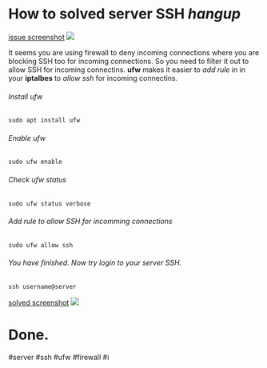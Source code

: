 # How to solved server SSH *hangup*

[issue screenshot](https://github.com/dru18/druBot/blob/master/issue/screenshot/server%20ssh%20hangup%20issue.png)
![](https://github.com/dru18/druBot/blob/master/issue/screenshot/server%20ssh%20hangup%20issue.png)

It seems you are using firewall to deny incoming connections where you are blocking SSH too for incoming connections. So you need to filter it out to allow SSH for incoming connectins. **ufw** makes it easier to *add rule* in in your **iptalbes** to *allow ssh* for incoming connectins.

###### *Install* ufw

`sudo apt install ufw`

###### *Enable* ufw

`sudo ufw enable`

###### Check ufw *status*

`sudo ufw status verbose`

###### Add rule to *allow SSH* for incomming connections

`sudo ufw allow ssh`

###### You have finished. Now try login to your server SSH.

`ssh username@server`

[solved screenshot](https://github.com/dru18/druBot/blob/master/issue/screenshot/server%20ssh%20hangup%20solved.png)
![](https://github.com/dru18/druBot/blob/master/issue/screenshot/server%20ssh%20hangup%20solved.png)

# Done.

#server #ssh #ufw #firewall #i
